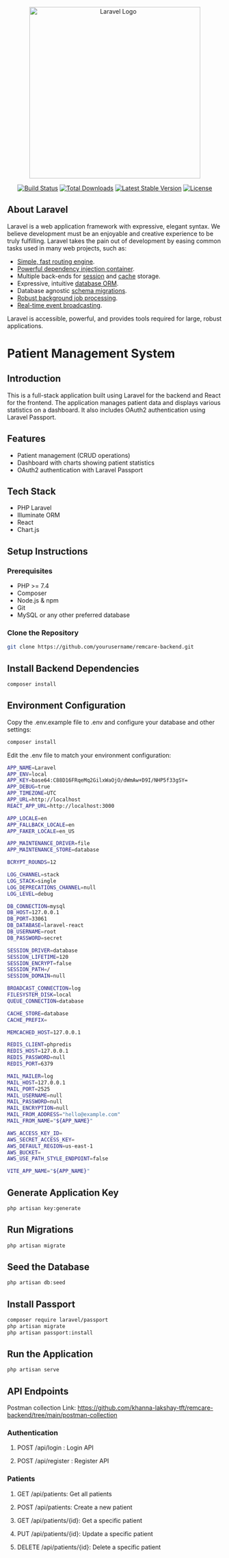 <p align="center"><a href="https://laravel.com" target="_blank"><img src="https://raw.githubusercontent.com/laravel/art/master/logo-lockup/5%20SVG/2%20CMYK/1%20Full%20Color/laravel-logolockup-cmyk-red.svg" width="400" alt="Laravel Logo"></a></p>

<p align="center">
<a href="https://github.com/laravel/framework/actions"><img src="https://github.com/laravel/framework/workflows/tests/badge.svg" alt="Build Status"></a>
<a href="https://packagist.org/packages/laravel/framework"><img src="https://img.shields.io/packagist/dt/laravel/framework" alt="Total Downloads"></a>
<a href="https://packagist.org/packages/laravel/framework"><img src="https://img.shields.io/packagist/v/laravel/framework" alt="Latest Stable Version"></a>
<a href="https://packagist.org/packages/laravel/framework"><img src="https://img.shields.io/packagist/l/laravel/framework" alt="License"></a>
</p>

## About Laravel

Laravel is a web application framework with expressive, elegant syntax. We believe development must be an enjoyable and creative experience to be truly fulfilling. Laravel takes the pain out of development by easing common tasks used in many web projects, such as:

- [Simple, fast routing engine](https://laravel.com/docs/routing).
- [Powerful dependency injection container](https://laravel.com/docs/container).
- Multiple back-ends for [session](https://laravel.com/docs/session) and [cache](https://laravel.com/docs/cache) storage.
- Expressive, intuitive [database ORM](https://laravel.com/docs/eloquent).
- Database agnostic [schema migrations](https://laravel.com/docs/migrations).
- [Robust background job processing](https://laravel.com/docs/queues).
- [Real-time event broadcasting](https://laravel.com/docs/broadcasting).

Laravel is accessible, powerful, and provides tools required for large, robust applications.

# Patient Management System

## Introduction

This is a full-stack application built using Laravel for the backend and React for the frontend. The application manages patient data and displays various statistics on a dashboard. It also includes OAuth2 authentication using Laravel Passport.

## Features

- Patient management (CRUD operations)
- Dashboard with charts showing patient statistics
- OAuth2 authentication with Laravel Passport

## Tech Stack

- PHP Laravel
- Illuminate ORM
- React
- Chart.js

## Setup Instructions

### Prerequisites

- PHP >= 7.4
- Composer
- Node.js & npm
- Git
- MySQL or any other preferred database

### Clone the Repository

```bash
git clone https://github.com/yourusername/remcare-backend.git
```
## Install Backend Dependencies

```bash
composer install
```

## Environment Configuration

Copy the .env.example file to .env and configure your database and other settings:

```bash
composer install
```

Edit the .env file to match your environment configuration:

```bash
APP_NAME=Laravel
APP_ENV=local
APP_KEY=base64:C88D16FRqeMq2GilxWaOjO/dWmAw+D9I/NHP5f33gSY=
APP_DEBUG=true
APP_TIMEZONE=UTC
APP_URL=http://localhost
REACT_APP_URL=http://localhost:3000

APP_LOCALE=en
APP_FALLBACK_LOCALE=en
APP_FAKER_LOCALE=en_US

APP_MAINTENANCE_DRIVER=file
APP_MAINTENANCE_STORE=database

BCRYPT_ROUNDS=12

LOG_CHANNEL=stack
LOG_STACK=single
LOG_DEPRECATIONS_CHANNEL=null
LOG_LEVEL=debug

DB_CONNECTION=mysql
DB_HOST=127.0.0.1
DB_PORT=33061
DB_DATABASE=laravel-react
DB_USERNAME=root
DB_PASSWORD=secret

SESSION_DRIVER=database
SESSION_LIFETIME=120
SESSION_ENCRYPT=false
SESSION_PATH=/
SESSION_DOMAIN=null

BROADCAST_CONNECTION=log
FILESYSTEM_DISK=local
QUEUE_CONNECTION=database

CACHE_STORE=database
CACHE_PREFIX=

MEMCACHED_HOST=127.0.0.1

REDIS_CLIENT=phpredis
REDIS_HOST=127.0.0.1
REDIS_PASSWORD=null
REDIS_PORT=6379

MAIL_MAILER=log
MAIL_HOST=127.0.0.1
MAIL_PORT=2525
MAIL_USERNAME=null
MAIL_PASSWORD=null
MAIL_ENCRYPTION=null
MAIL_FROM_ADDRESS="hello@example.com"
MAIL_FROM_NAME="${APP_NAME}"

AWS_ACCESS_KEY_ID=
AWS_SECRET_ACCESS_KEY=
AWS_DEFAULT_REGION=us-east-1
AWS_BUCKET=
AWS_USE_PATH_STYLE_ENDPOINT=false

VITE_APP_NAME="${APP_NAME}"

```
## Generate Application Key

```bash
php artisan key:generate
```

## Run Migrations
```bash
php artisan migrate
```

## Seed the Database
```bash
php artisan db:seed
```

## Install Passport
```bash
composer require laravel/passport
php artisan migrate
php artisan passport:install
```

## Run the Application
```bash
php artisan serve
```

## API Endpoints

Postman collection Link: https://github.com/khanna-lakshay-tft/remcare-backend/tree/main/postman-collection

### Authentication
1. POST /api/login : Login API

2. POST /api/register : Register API

### Patients
1. GET /api/patients: Get all patients

2. POST /api/patients: Create a new patient

3. GET /api/patients/{id}: Get a specific patient

4. PUT /api/patients/{id}: Update a specific patient

5. DELETE /api/patients/{id}: Delete a specific patient
